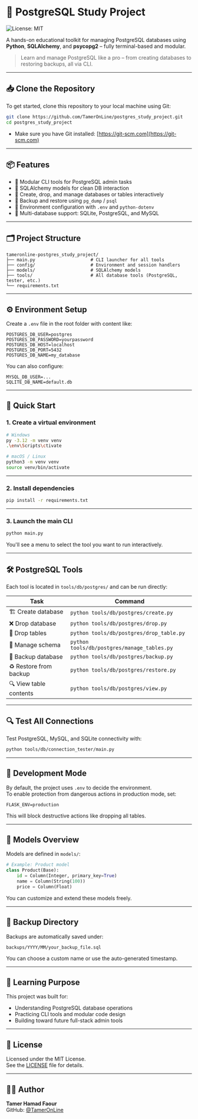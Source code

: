 # 🧰 PostgreSQL Study Project

![License: MIT](https://img.shields.io/badge/license-MIT-green)

A hands-on educational toolkit for managing PostgreSQL databases using **Python**, **SQLAlchemy**, and **psycopg2** – fully terminal-based and modular.

> Learn and manage PostgreSQL like a pro – from creating databases to restoring backups, all via CLI.

---

## 📥 Clone the Repository

To get started, clone this repository to your local machine using Git:

```bash
git clone https://github.com/TamerOnLine/postgres_study_project.git
cd postgres_study_project
```

- Make sure you have Git installed: [https://git-scm.com](https://git-scm.com)

---

## 📦 Features

- 🧠 Modular CLI tools for PostgreSQL admin tasks
- 🧱 SQLAlchemy models for clean DB interaction
- 🔄 Create, drop, and manage databases or tables interactively
- 💾 Backup and restore using `pg_dump` / `psql`
- 🧩 Environment configuration with `.env` and `python-dotenv`
- 🧪 Multi-database support: SQLite, PostgreSQL, and MySQL

---

## 🗂️ Project Structure

```
tameronline-postgres_study_project/
├── main.py                     # CLI launcher for all tools
├── config/                     # Environment and session handlers
├── models/                     # SQLAlchemy models
├── tools/                      # All database tools (PostgreSQL, tester, etc.)
└── requirements.txt 
```

---

## ⚙️ Environment Setup

Create a `.env` file in the root folder with content like:

```env
POSTGRES_DB_USER=postgres
POSTGRES_DB_PASSWORD=yourpassword
POSTGRES_DB_HOST=localhost
POSTGRES_DB_PORT=5432
POSTGRES_DB_NAME=my_database
```

You can also configure:
```env
MYSQL_DB_USER=...
SQLITE_DB_NAME=default.db
```

---

## 🚀 Quick Start

### 1. Create a virtual environment

```bash
# Windows
py -3.12 -m venv venv
.\env\Scripts\ctivate

# macOS / Linux
python3 -m venv venv
source venv/bin/activate
```

---

### 2. Install dependencies

```bash
pip install -r requirements.txt
```

---

### 3. Launch the main CLI

```bash
python main.py
```

You'll see a menu to select the tool you want to run interactively.

---

## 🛠️ PostgreSQL Tools

Each tool is located in `tools/db/postgres/` and can be run directly:

| Task                    | Command                                        |
|-------------------------|------------------------------------------------|
| 🏗️ Create database        | `python tools/db/postgres/create.py`          |
| ❌ Drop database          | `python tools/db/postgres/drop.py`            |
| 🧹 Drop tables            | `python tools/db/postgres/drop_table.py`      |
| 🧩 Manage schema          | `python tools/db/postgres/manage_tables.py`   |
| 💾 Backup database        | `python tools/db/postgres/backup.py`          |
| ♻️ Restore from backup    | `python tools/db/postgres/restore.py`         |
| 🔍 View table contents    | `python tools/db/postgres/view.py`            |

---

## 🔍 Test All Connections

Test PostgreSQL, MySQL, and SQLite connectivity with:

```bash
python tools/db/connection_tester/main.py
```

---

## 🧪 Development Mode

By default, the project uses `.env` to decide the environment.  
To enable protection from dangerous actions in production mode, set:

```env
FLASK_ENV=production
```

This will block destructive actions like dropping all tables.

---

## 🧩 Models Overview

Models are defined in `models/`:

```python
# Example: Product model
class Product(Base):
    id = Column(Integer, primary_key=True)
    name = Column(String(100))
    price = Column(Float)
```

You can customize and extend these models freely.

---

## 📂 Backup Directory

Backups are automatically saved under:

```
backups/YYYY/MM/your_backup_file.sql
```

You can choose a custom name or use the auto-generated timestamp.

---

## 🧠 Learning Purpose

This project was built for:
- Understanding PostgreSQL database operations
- Practicing CLI tools and modular code design
- Building toward future full-stack admin tools

---

## 📄 License

Licensed under the MIT License.  
See the [LICENSE](./LICENSE) file for details.

---

## 👨‍💻 Author

**Tamer Hamad Faour**  
GitHub: [@TamerOnLine](https://github.com/TamerOnLine)